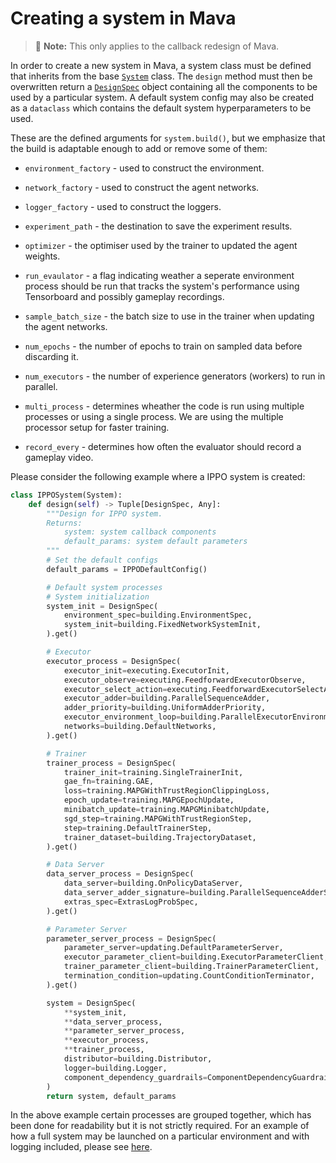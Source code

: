 # Creating a system in Mava

> 🚧 **Note:** This only applies to the callback redesign of Mava.

In order to create a new system in Mava, a system class must be defined that inherits from the base [`System`](https://github.com/instadeepai/Mava/blob/7b11a082ba790e1b2c2f0acd633ff605fffbe768/mava/systems/jax/system.py#L28) class. The `design` method must then be overwritten return a [`DesignSpec`](https://github.com/instadeepai/Mava/blob/7b11a082ba790e1b2c2f0acd633ff605fffbe768/mava/specs.py#L161) object containing all the components to be used by a particular system. A default system config may also be created as a `dataclass` which contains the default system hyperparameters to be used.

These are the defined arguments for `system.build()`, but we emphasize that the build is adaptable enough to add or remove some of them:

- `environment_factory` - used to construct the environment.

- `network_factory` - used to construct the agent networks.

- `logger_factory` - used to construct the loggers.

- `experiment_path` - the destination to save the experiment results.

- `optimizer` - the optimiser used by the trainer to updated the agent weights.

- `run_evaulator` - a flag indicating weather a seperate environment process should be run that tracks the system's performance using Tensorboard and possibly gameplay recordings.

- `sample_batch_size` - the batch size to use in the trainer when updating the agent networks.

- `num_epochs` - the number of epochs to train on sampled data before discarding it.

- `num_executors` - the number of experience generators (workers) to run in parallel.

- `multi_process` - determines wheather the code is run using multiple processes or using a single process. We are using the multiple processor setup for faster training.

- `record_every` - determines how often the evaluator should record a gameplay video.


Please consider the following example where a IPPO system is created:

```python
class IPPOSystem(System):
    def design(self) -> Tuple[DesignSpec, Any]:
        """Design for IPPO system.
        Returns:
            system: system callback components
            default_params: system default parameters
        """
        # Set the default configs
        default_params = IPPODefaultConfig()

        # Default system processes
        # System initialization
        system_init = DesignSpec(
            environment_spec=building.EnvironmentSpec,
            system_init=building.FixedNetworkSystemInit,
        ).get()

        # Executor
        executor_process = DesignSpec(
            executor_init=executing.ExecutorInit,
            executor_observe=executing.FeedforwardExecutorObserve,
            executor_select_action=executing.FeedforwardExecutorSelectAction,
            executor_adder=building.ParallelSequenceAdder,
            adder_priority=building.UniformAdderPriority,
            executor_environment_loop=building.ParallelExecutorEnvironmentLoop,
            networks=building.DefaultNetworks,
        ).get()

        # Trainer
        trainer_process = DesignSpec(
            trainer_init=training.SingleTrainerInit,
            gae_fn=training.GAE,
            loss=training.MAPGWithTrustRegionClippingLoss,
            epoch_update=training.MAPGEpochUpdate,
            minibatch_update=training.MAPGMinibatchUpdate,
            sgd_step=training.MAPGWithTrustRegionStep,
            step=training.DefaultTrainerStep,
            trainer_dataset=building.TrajectoryDataset,
        ).get()

        # Data Server
        data_server_process = DesignSpec(
            data_server=building.OnPolicyDataServer,
            data_server_adder_signature=building.ParallelSequenceAdderSignature,
            extras_spec=ExtrasLogProbSpec,
        ).get()

        # Parameter Server
        parameter_server_process = DesignSpec(
            parameter_server=updating.DefaultParameterServer,
            executor_parameter_client=building.ExecutorParameterClient,
            trainer_parameter_client=building.TrainerParameterClient,
            termination_condition=updating.CountConditionTerminator,
        ).get()

        system = DesignSpec(
            **system_init,
            **data_server_process,
            **parameter_server_process,
            **executor_process,
            **trainer_process,
            distributor=building.Distributor,
            logger=building.Logger,
            component_dependency_guardrails=ComponentDependencyGuardrails,
        )
        return system, default_params
```

In the above example certain processes are grouped together, which has been done for readability but it is not strictly required. For an example of how a full system may be launched on a particular environment and with logging included, please see [here](https://github.com/instadeepai/Mava/blob/develop/examples/jax/debugging/simple_spread/feedforward/decentralised/run_ippo.py).
